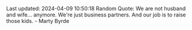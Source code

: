 Last updated: 2024-04-09 10:50:18
Random Quote: We are not husband and wife... anymore. We're just business partners. And our job is to raise those kids. - Marty Byrde